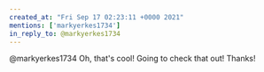 ```yaml
---
created_at: "Fri Sep 17 02:23:11 +0000 2021"
mentions: ['markyerkes1734']
in_reply_to: @markyerkes1734
---
```


@markyerkes1734 Oh, that's cool! Going to check that out! Thanks!